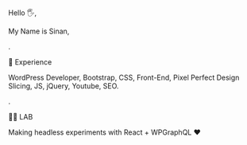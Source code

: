 Hello 🖐,

My Name is Sinan,

.

👀 Experience

WordPress Developer, Bootstrap, CSS, Front-End, Pixel Perfect Design Slicing, JS, jQuery, Youtube, SEO.

. 


👨‍🎓 LAB

Making headless experiments with React + WPGraphQL  ❤
